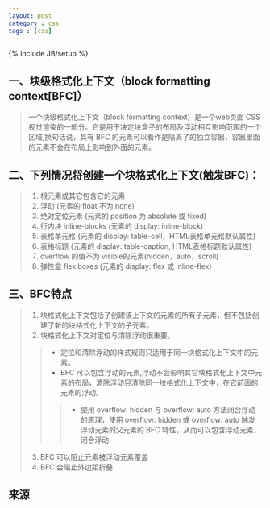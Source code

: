```yaml
---
layout: post
category : css
tags : [css]
---
```

{% include JB/setup %}

## 一、块级格式化上下文（block formatting context[BFC]）

> 一个块级格式化上下文（block formatting context）是一个web页面 CSS 视觉渲染的一部分。它是用于决定块盒子的布局及浮动相互影响范围的一个区域,换句话说，具有 BFC 的元素可以看作是隔离了的独立容器，容器里面的元素不会在布局上影响到外面的元素。

## 二、下列情况将创建一个块格式化上下文(触发BFC)：
> 1. 根元素或其它包含它的元素
> 2. 浮动 (元素的 float 不为 none)
> 3. 绝对定位元素 (元素的 position 为 absolute 或 fixed)
> 4. 行内块 inline-blocks (元素的 display: inline-block)
> 5. 表格单元格 (元素的 display: table-cell，HTML表格单元格默认属性)
> 6. 表格标题 (元素的 display: table-caption, HTML表格标题默认属性)
> 7. overflow 的值不为 visible的元素(hidden，auto，scroll)
> 8. 弹性盒 flex boxes (元素的 display: flex 或 inline-flex)

## 三、BFC特点
> 1. 块格式化上下文包括了创建该上下文的元素的所有子元素，但不包括创建了新的块格式化上下文的子元素。
> 2. 块格式化上下文对定位与清除浮动很重要。
> > +  定位和清除浮动的样式规则只适用于同一块格式化上下文中的元素。
> > +  BFC 可以包含浮动的元素,浮动不会影响其它块格式化上下文中元素的布局，清除浮动只清除同一块格式化上下文中，在它前面的元素的浮动。
> > > +  使用 overflow: hidden 与 overflow: auto 方法闭合浮动的原理，使用 overflow: hidden 或 overflow: auto 触发浮动元素的父元素的 BFC 特性，从而可以包含浮动元素，闭合浮动
> 3. BFC 可以阻止元素被浮动元素覆盖
> 4. BFC 会阻止外边距折叠

## 来源
   [1]: https://developer.mozilla.org/zh-CN/docs/Web/Guide/CSS/Block_formatting_context        "块格式化上下文"
   [2]: http://kayosite.com/block-formatting-contexts-in-detail.html  "详说 Block Formatting Contexts (块级格式化上下文)"









